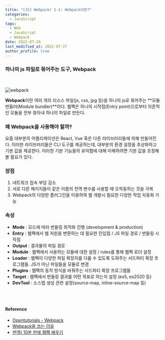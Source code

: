 ```yaml
---
title: "[JS] Webpack) 1-1: Webpack이란?"
categories:
  - JavaScript
tags:
  - Web
  - JavaScript
  - Webpack
date: 2022-07-26
last_modified_at: 2022-07-27
author_profile: true
---
```


### 하나의 js 파일로 묶어주는 도구, Webpack

<br/>

![webpack](https://user-images.githubusercontent.com/62230430/180939282-5fbb0799-959a-4e9f-8477-6baf53d5357b.png)

**Webpack**이란 여러 개의 리소스 파일(js, css, jpg 등)을 하나의 js로 묶어주는 **모듈 번들러(Module bundler)**이다. 웹팩은 하나의 시작점(Entry point)으로부터 의존적인 모듈을 전부 찾아내 하나의 파일로 만든다.

### 왜 Webpack을 사용해야 할까?

요즘 대부분의 어플리케이션은 React, Vue 혹은 다른 라이브러리들에 의해 만들어진다. 이러한 라이브러리들은 CLI 도구를 제공하는데, 대부분의 환경 설정을 추상화하고 기본 값을 제공한다. 이러한 기본 기능들의 유익함에 대해 이해하려면 기본 값을 조정해볼 필요가 있다.

### 장점

1. 네트워크 접속 부담 감소
2. 서로 다른 패키지들이 같은 이름의 전역 변수를 사용할 때 오작동하는 것을 극복
3. Webpack의 다양한 플러그인을 이용하여 웹 개발시 필요한 다양한 작업 자동화 가능

### 속성

- **Mode** : 모드에 따라 번들링 최적화 진행 (development & production)
- **Entry** : 웹팩에서 웹 자원을 변환하는 데 필요한 진입점 / JS 파일 경로 / 번들링 시작점
- **Output** : 결과물의 파일 경로
- **Module** : 웹팩에서 사용하는 모듈에 대한 설정 / rules를 통해 웹팩 로더 설정
- **Loader** : 웹팩이 다양한 파일 확장자를 다룰 수 있도록 도와주는 서드파티 확장 프로그램들. JS가 아닌 파일들을 모듈로 변경
- **Plugins** : 웹팩의 동작 방식을 바꿔주는 서드파티 확장 프로그램들
- **Target** : 웹팩에서 번들링 결과를 어떤 목표로 하는지 설정 (es5, es2020 등)
- **DevTool** : 소스맵 생성 관련 설정(source-map, inline-source-map 등)


<br/>
<br/>

#### Reference

- [Opentutorials - Webpack](https://opentutorials.org/module/4566)
- [Webpack을 쓰는 이유](https://ingg.dev/webpack/) 
- [번역) 10분 만에 웹팩 배우기](https://serzhul.io/JavaScript/learn-webpack-in-under-10minutes/)